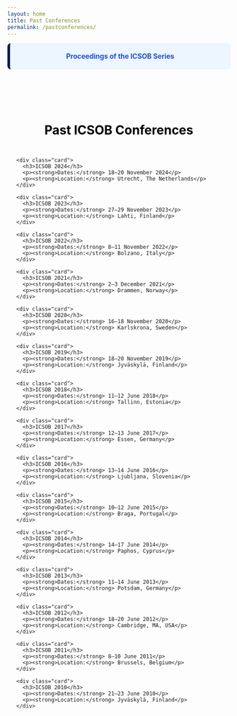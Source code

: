 ```yaml
---
layout: home
title: Past Conferences
permalink: /pastconferences/
---
```


<style>
  .container {
    max-width: 1000px;
    margin: 0 auto;
    padding: 40px 20px;
  }
  h1 {
    text-align: center;
    color: #000000;
    margin-bottom: 30px;
  }
  .proceedings-box {
    background-color: #EDF5FF;
    border-left: 6px solid #0E1B4D;
    padding: 20px;
    margin-bottom: 40px;
    border-radius: 8px;
    text-align: center;
  }
  .proceedings-box a {
    color: #1D4ED8;
    font-weight: bold;
    text-decoration: none;
    font-size: 1.1em;
  }
  .proceedings-box a:hover {
    text-decoration: underline;
  }
  .grid {
    display: grid;
    grid-template-columns: repeat(auto-fit, minmax(250px, 1fr));
    gap: 20px;
  }
  .card {
    background: #fff;
    border-radius: 8px;
    box-shadow: 0 2px 8px rgba(0,0,0,0.1);
    padding: 20px;
  }
  .card h3 {
    margin-top: 0;
    color: #1E3A8A;
    font-size: 1.4em;
  }
  .card p {
    margin: 8px 0;
    color: #555;
    font-size: 0.95em;
  }
  @media (max-width: 600px) {
    .container { padding: 20px 10px; }
  }
</style>
<div class="proceedings-box">
    <a href="https://link.springer.com/conference/icsob" target="_blank">
      Proceedings of the ICSOB Series
    </a>
  </div>
<div class="container">
  <h1>Past ICSOB Conferences</h1>
  <div class="grid">
 
    <div class="card">
      <h3>ICSOB 2024</h3>
      <p><strong>Dates:</strong> 18–20 November 2024</p>
      <p><strong>Location:</strong> Utrecht, The Netherlands</p>
    </div>

    <div class="card">
      <h3>ICSOB 2023</h3>
      <p><strong>Dates:</strong> 27–29 November 2023</p>
      <p><strong>Location:</strong> Lahti, Finland</p>
    </div>

    <div class="card">
      <h3>ICSOB 2022</h3>
      <p><strong>Dates:</strong> 8–11 November 2022</p>
      <p><strong>Location:</strong> Bolzano, Italy</p>
    </div>

    <div class="card">
      <h3>ICSOB 2021</h3>
      <p><strong>Dates:</strong> 2–3 December 2021</p>
      <p><strong>Location:</strong> Drammen, Norway</p>
    </div>

    <div class="card">
      <h3>ICSOB 2020</h3>
      <p><strong>Dates:</strong> 16–18 November 2020</p>
      <p><strong>Location:</strong> Karlskrona, Sweden</p>
    </div>

    <div class="card">
      <h3>ICSOB 2019</h3>
      <p><strong>Dates:</strong> 18–20 November 2019</p>
      <p><strong>Location:</strong> Jyväskylä, Finland</p>
    </div>

    <div class="card">
      <h3>ICSOB 2018</h3>
      <p><strong>Dates:</strong> 11–12 June 2018</p>
      <p><strong>Location:</strong> Tallinn, Estonia</p>
    </div>

    <div class="card">
      <h3>ICSOB 2017</h3>
      <p><strong>Dates:</strong> 12–13 June 2017</p>
      <p><strong>Location:</strong> Essen, Germany</p>
    </div>

    <div class="card">
      <h3>ICSOB 2016</h3>
      <p><strong>Dates:</strong> 13–14 June 2016</p>
      <p><strong>Location:</strong> Ljubljana, Slovenia</p>
    </div>

    <div class="card">
      <h3>ICSOB 2015</h3>
      <p><strong>Dates:</strong> 10–12 June 2015</p>
      <p><strong>Location:</strong> Braga, Portugal</p>
    </div>

    <div class="card">
      <h3>ICSOB 2014</h3>
      <p><strong>Dates:</strong> 14–17 June 2014</p>
      <p><strong>Location:</strong> Paphos, Cyprus</p>
    </div>

    <div class="card">
      <h3>ICSOB 2013</h3>
      <p><strong>Dates:</strong> 11–14 June 2013</p>
      <p><strong>Location:</strong> Potsdam, Germany</p>
    </div>

    <div class="card">
      <h3>ICSOB 2012</h3>
      <p><strong>Dates:</strong> 18–20 June 2012</p>
      <p><strong>Location:</strong> Cambridge, MA, USA</p>
    </div>

    <div class="card">
      <h3>ICSOB 2011</h3>
      <p><strong>Dates:</strong> 8–10 June 2011</p>
      <p><strong>Location:</strong> Brussels, Belgium</p>
    </div>

    <div class="card">
      <h3>ICSOB 2010</h3>
      <p><strong>Dates:</strong> 21–23 June 2010</p>
      <p><strong>Location:</strong> Jyväskylä, Finland</p>
    </div>

  </div>
</div>
